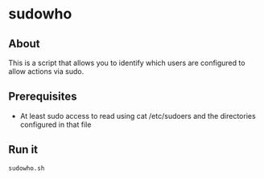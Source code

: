 # sudowho 

## About

This is a script that allows you to identify which users are configured to allow actions via sudo.

## Prerequisites

* At least sudo access to read using cat /etc/sudoers and the directories configured in that file

## Run it

```bash
sudowho.sh 
```
